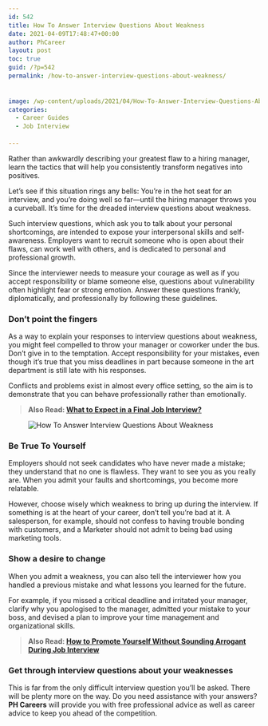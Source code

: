 ```yaml
---
id: 542
title: How To Answer Interview Questions About Weakness
date: 2021-04-09T17:48:47+00:00
author: PhCareer
layout: post
toc: true
guid: /?p=542
permalink: /how-to-answer-interview-questions-about-weakness/


image: /wp-content/uploads/2021/04/How-To-Answer-Interview-Questions-About-Weakness.jpg
categories:
  - Career Guides
  - Job Interview

---
```

Rather than awkwardly describing your greatest flaw to a hiring manager, learn the tactics that will help you consistently transform negatives into positives.

Let&#8217;s see if this situation rings any bells: You&#8217;re in the hot seat for an interview, and you&#8217;re doing well so far—until the hiring manager throws you a curveball. It&#8217;s time for the dreaded interview questions about weakness.

Such interview questions, which ask you to talk about your personal shortcomings, are intended to expose your interpersonal skills and self-awareness. Employers want to recruit someone who is open about their flaws, can work well with others, and is dedicated to personal and professional growth.

Since the interviewer needs to measure your courage as well as if you accept responsibility or blame someone else, questions about vulnerability often highlight fear or strong emotion. Answer these questions frankly, diplomatically, and professionally by following these guidelines.

### **Don&#8217;t point the fingers**

As a way to explain your responses to interview questions about weakness, you might feel compelled to throw your manager or coworker under the bus. Don&#8217;t give in to the temptation. Accept responsibility for your mistakes, even though it&#8217;s true that you miss deadlines in part because someone in the art department is still late with his responses.

Conflicts and problems exist in almost every office setting, so the aim is to demonstrate that you can behave professionally rather than emotionally.

<blockquote class="wp-block-quote">
  <p>
    <strong>Also Read: <a href="/what-to-expect-in-a-final-job-interview/">What to Expect in a Final Job Interview?</a></strong>
  </p>
</blockquote>


<figure class="wp-block-image size-large">

<img loading="lazy" width="700" height="350" src="/wp-content/uploads/2021/04/How-To-Answer-Interview-Questions-About-Weakness.jpeg" alt="How To Answer Interview Questions About Weakness" class="wp-image-543" srcset="/wp-content/uploads/2021/04/How-To-Answer-Interview-Questions-About-Weakness.jpeg 700w, /wp-content/uploads/2021/04/How-To-Answer-Interview-Questions-About-Weakness-300x150.jpeg 300w" sizes="(max-width: 700px) 100vw, 700px" /> </figure> 

### **Be True To Yourself**

Employers should not seek candidates who have never made a mistake; they understand that no one is flawless. They want to see you as you really are. When you admit your faults and shortcomings, you become more relatable.

However, choose wisely which weakness to bring up during the interview. If something is at the heart of your career, don&#8217;t tell you&#8217;re bad at it. A salesperson, for example, should not confess to having trouble bonding with customers, and a Marketer should not admit to being bad using marketing tools.

### **Show a desire to change**

When you admit a weakness, you can also tell the interviewer how you handled a previous mistake and what lessons you learned for the future.

For example, if you missed a critical deadline and irritated your manager, clarify why you apologised to the manager, admitted your mistake to your boss, and devised a plan to improve your time management and organizational skills.

<blockquote class="wp-block-quote">
  <p>
    <strong>Also Read: <a href="/how-to-promote-yourself-without-sounding-arrogant-during-job-interviews/">How to Promote Yourself Without Sounding Arrogant During Job Interview</a></strong>
  </p>
</blockquote>

### **Get through interview questions about your weaknesses**

This is far from the only difficult interview question you&#8217;ll be asked. There will be plenty more on the way. Do you need assistance with your answers? **PH Careers** will provide you with free professional advice as well as career advice to keep you ahead of the competition.